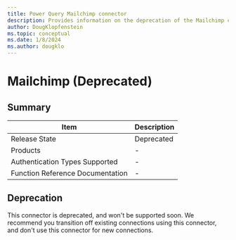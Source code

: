 ```yaml
---
title: Power Query Mailchimp connector
description: Provides information on the deprecation of the Mailchimp connector.
author: DougKlopfenstein
ms.topic: conceptual
ms.date: 1/8/2024
ms.author: dougklo
---
```


# Mailchimp (Deprecated)

## Summary

| Item | Description |
| ---- | ----------- |
| Release State | Deprecated |
| Products | - |
| Authentication Types Supported | - |
| Function Reference Documentation | - |

## Deprecation

This connector is deprecated, and won't be supported soon. We recommend you transition off existing connections using this connector, and don't use this connector for new connections.
